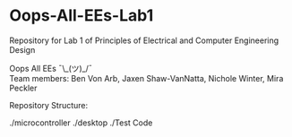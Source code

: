 # Oops-All-EEs-Lab1

Repository for Lab 1 of Principles of Electrical and Computer Engineering Design

Oops All EEs ¯\\\_(ツ)\_/¯  
Team members: Ben Von Arb, Jaxen Shaw-VanNatta, Nichole Winter, Mira Peckler

Repository Structure:

./microcontroller
./desktop
./Test Code